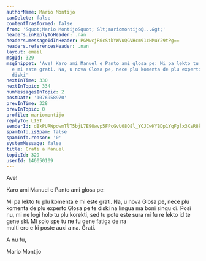 ```yaml
---
authorName: Mario Montijo
canDelete: false
contentTrasformed: false
from: '&quot;Mario Montijo&quot; &lt;mariomontijo@...&gt;'
headers.inReplyToHeader: .nan
headers.messageIdInHeader: PGMwcjR0cStkYWVuQGVHcm91cHMuY29tPg==
headers.referencesHeader: .nan
layout: email
msgId: 329
msgSnippet: 'Ave! Karo ami Manuel e Panto ami glosa pe: Mi pa lekto tu plu komenta
  e mi este grati. Na, u nova Glosa pe, nece plu komenta de plu experto Glosa pe te
  diski'
nextInTime: 330
nextInTopic: 334
numMessagesInTopic: 2
postDate: '1076958970'
prevInTime: 328
prevInTopic: 0
profile: mariomontijo
replyTo: LIST
senderId: dBkPURWpdwmTlT5bjL7E9Owvp5FPcGvU08Q8l_YCJCwHYBDp1YqFglx3XsR8kJJ0JHGkcNf6LMVQd0Mqpcqst4WWo-VmrTIgKIuamh0zkQ
spamInfo.isSpam: false
spamInfo.reason: '0'
systemMessage: false
title: Grati a Manuel
topicId: 329
userId: 146050109
---
```


Ave!

Karo ami Manuel e Panto ami glosa pe:

Mi pa lekto tu plu komenta e mi este grati. Na, u nova Glosa pe, nece 
plu komenta de plu experto Glosa pe te diski na lingua ma boni singu 
di. Posi nu, mi ne logi holo tu plu korekti, sed tu pote este sura mi 
fu re lekto id te gene ski. Mi solo spe tu ne fu gene fatiga de na  
multi ero e ki poste auxi a na. Grati.

A nu fu,

Mario Montijo




